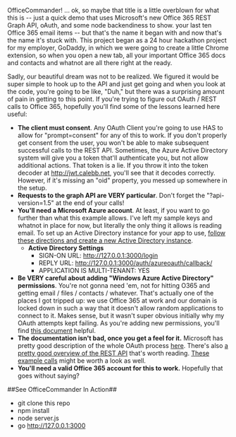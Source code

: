 OfficeCommander!
... ok, so maybe that title is a little overblown for what this is -- just a quick demo that uses Microsoft's new Office 365 REST Graph API, oAuth, and some node backendiness to show. your last ten Office 365 email items -- but that's the name it began with and now that's the name it's stuck with. This project began as a 24 hour hackathon project for my employer, GoDaddy, in which we were going to create a little Chrome extension, so when you open a new tab, all your important Office 365 docs and contacts and whatnot are all there right at the ready.

Sadly, our beautiful dream was not to be realized. We figured it would be super simple to hook up to the API and just get going and when you look at the code, you're going to be like, "Duh," but there was a surprising amount of pain in getting to this point. If you're trying to figure out OAuth / REST calls to Office 365, hopefully you'll find some of the lessons learned here useful:
* **The client must consent**. Any OAuth Client you're going to use HAS to allow for "prompt=consent" for any of this to work. If you don't properly get consent from the user, you won't be able to make subsequent successful calls to the REST API. Sometimes, the Azure Active Directory system will give you a token that'll authenticate you, but not allow additional actions. That token is a lie. If you throw it into the token decoder at http://jwt.calebb.net, you'll see that it decodes correctly. However, if it's missing an "oid" property, you messed up somewhere in the setup.
* **Requests to the graph API are VERY particular**. Don't forget the "?api-version=1.5" at the end of your calls!
* **You'll need a Microsoft Azure account**. At least, if you want to go further than what this example allows. I've left my sample keys and whatnot in place for now, but literally the only thing it allows is reading email. To set up an Active Directory instance for your app to use, [follow these directions and create a new Active Directory instance](https://msdn.microsoft.com/en-us/office/office365/howto/add-common-consent-manually).
  * **Active Directory Settings**
    * SIGN-ON URL: http://127.0.0.1:3000/login
    * REPLY URL: http://127.0.0.1:3000/auth/azureoauth/callback/
    * APPLICATION IS MULTI-TENANT: YES
* **Be VERY careful about adding "Windows Azure Active Directory" permissions**. You're not gonna need 'em, not for hitting O365 and getting email / files / contacts / whatever. That's actually one of the places I got tripped up: we use Office 365 at work and our domain is locked down in such a way that it doesn't allow random applications to connect to it. Makes sense, but it wasn't super obvious initially why my OAuth attempts kept failing. As you're adding new permissions, you'll find [this document](https://msdn.microsoft.com/office/office365/HowTo/application-manifest) helpful.
* **The documentation isn't bad, once you get a feel for it.** Microsoft has pretty good description of the whole OAuth process [here](https://msdn.microsoft.com/en-us/library/azure/Dn645542.aspx). There's also [a pretty good overview of the REST API](https://msdn.microsoft.com/en-us/office/office365/howto/office-365-unified-api-overview) that's worth reading. [These example calls](https://msdn.microsoft.com/en-us/office/office365/howto/examples-of-office-365-unified-api-calls) might be worth a look as well.
* **You'll need a valid Office 365 account for this to work.** Hopefully that goes without saying?


##See OfficeCommander In Action##
* git clone this repo
* npm install
* node server.js
* go http://127.0.0.1:3000
